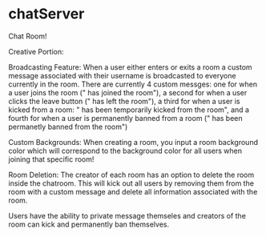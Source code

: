 # chatServer
Chat Room!

Creative Portion:

Broadcasting Feature: When a user either enters or exits a room a custom message associated with their username is broadcasted to everyone currently in the room. There are currently 4 custom messges: one for when a user joins the room (" has joined the room"), a second for when a user clicks the leave button (" has left the room"), a third for when a user is kicked from a room: " has been temporarily kicked from the room", and a fourth for when a user is permanently banned from a room (" has been permanetly banned from the room")

Custom Backgrounds: When creating a room, you input a room background color which will correspond to the background color for all users when joining that specific room!

Room Deletion: The creator of each room has an option to delete the room inside the chatroom. This will kick out all users by removing them from the room with a custom message and delete all information associated with the room.

Users have the ability to private message themseles and creators of the room can kick and permanently ban themselves.


